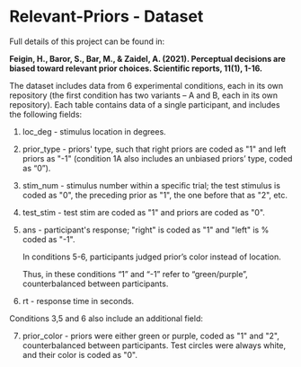 # Relevant-Priors - Dataset

Full details of this project can be found in: 

**Feigin, H., Baror, S., Bar, M., & Zaidel, A. (2021). Perceptual decisions are biased toward relevant prior choices. Scientific reports, 11(1), 1-16.**

The dataset includes data from 6 experimental conditions, each in its own repository (the first condition has two variants – A and B, each in its own repository). Each table contains data of a single participant, and includes the following fields: 
1. loc_deg - stimulus location in degrees.
2. prior_type - priors' type, such that right priors are coded as "1" and left priors as "-1" (condition 1A also includes an unbiased priors’ type, coded as “0”).
3. stim_num - stimulus number within a specific trial; the test stimulus is coded as "0", the preceding prior as "1", the one before that as "2", etc.
4. test_stim - test stim are coded as "1" and priors are coded as "0".
5. ans - participant's response; "right" is coded as "1" and "left" is % coded as "-1". 
   
   In conditions 5-6, participants judged prior’s color instead of location. 
   
   Thus, in these conditions “1” and “-1” refer to “green/purple”, counterbalanced between participants.
6. rt - response time in seconds. 

Conditions 3,5 and 6 also include an additional field:

7. prior_color - priors were either green or purple, coded as "1" and "2", counterbalanced between participants. Test circles were always white, and their color is coded as "0".
